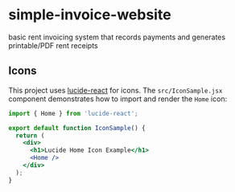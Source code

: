 # simple-invoice-website

basic rent invoicing system that records payments and generates printable/PDF rent receipts

## Icons

This project uses [lucide-react](https://lucide.dev) for icons. The `src/IconSample.jsx` component demonstrates how to import and render the `Home` icon:

```jsx
import { Home } from 'lucide-react';

export default function IconSample() {
  return (
    <div>
      <h1>Lucide Home Icon Example</h1>
      <Home />
    </div>
  );
}
```
